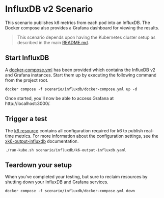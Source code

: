 # InfluxDB v2 Scenario

This scenario publishes k6 metrics from each pod into an InfluxDB. The Docker compose also provides a Grafana
dashboard for viewing the results. 

> This scenario depends upon having the Kubernetes cluster setup as described in the main [README.md](../../README.md).

## Start InfluxDB
A [docker-compose.yml](docker-compose.yml) has been provided which contains the InfluxDB v2 and Grafana instances.
Start them up by executing the following command from the project root.

```shell
docker compose -f scenario/influxdb/docker-compose.yml up -d
```

Once started, you'll now be able to access Grafana at http://localhost:3000/.

## Trigger a test
The [k6 resource](k6-output-influxdb.yaml) contains all configuration required for k6 to publish real-time metrics.
For more information about the configuration settings, see the [xk6-output-influxdb](https://github.com/grafana/xk6-output-influxdb)
documentation.

```shell
./run-kube.sh scenario/influxdb/k6-output-influxdb.yaml
```

## Teardown your setup
When you've completed your testing, but sure to reclaim resources by shutting down your InfluxDB and Grafana services.

```shell
docker compose -f scenario/influxdb/docker-compose.yml down
```
